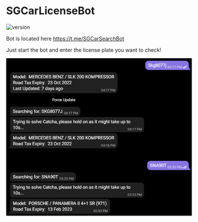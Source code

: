 # SGCarLicenseBot
![version](https://img.shields.io/badge/version-0.0.1--alpha.1-brightgreen)


Bot is located here https://t.me/SGCarSearchBot

Just start the bot and enter the license plate you want to check!

![Sample conversation](img/example.png?raw=true "Sample conversation")